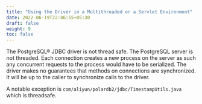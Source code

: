 ```yaml
---
title: "Using the Driver in a Multithreaded or a Servlet Environment"
date: 2022-06-19T22:46:55+05:30
draft: false
weight: 9
toc: false
---
```


The PostgreSQL® JDBC driver is not thread safe. The PostgreSQL server is not threaded. Each connection creates a new process
on the server as such any concurrent requests to the process would have to be serialized. The driver makes no guarantees
that methods on connections are synchronized. It will be up to the caller to synchronize calls to the driver.

A notable exception is `com/aliyun/polardb2/jdbc/TimestampUtils.java` which is threadsafe.
